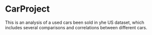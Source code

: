 # CarProject
This is an analysis of a used cars been sold in yhe US dataset, which includes several comparisons and correlations between different cars. 

